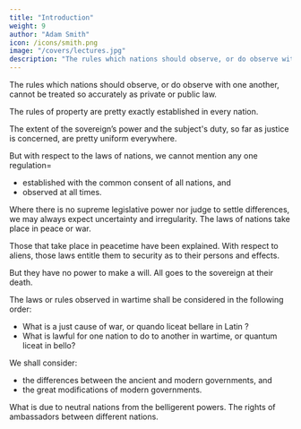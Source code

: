 ```yaml
---
title: "Introduction"
weight: 9
author: "Adam Smith"
icon: /icons/smith.png
image: "/covers/lectures.jpg"
description: "The rules which nations should observe, or do observe with one another, cannot be treated so accurately as private or public law"
---
```



The rules which nations should observe, or do observe with one another, cannot be treated so accurately as private or public law.

The rules of property are pretty exactly established in every nation.

The extent of the sovereign’s power and the subject's duty, so far as justice is concerned, are pretty uniform everywhere.

But with respect to the laws of nations, we cannot mention any one regulation= 
- established with the common consent of all nations, and
- observed at all times.

Where there is no supreme legislative power nor judge to settle differences, we may always expect uncertainty and irregularity. The laws of nations take place in peace or war.

Those that take place in peacetime have been explained.
With respect to aliens, those laws entitle them to security as to their persons and effects.

But they have no power to make a will.
All goes to the sovereign at their death.

The laws or rules observed in wartime shall be considered in the following order:
- What is a just cause of war, or quando liceat bellare in Latin ?
- What is lawful for one nation to do to another in wartime, or quantum liceat in bello?

We shall consider: 
- the differences between the ancient and modern governments, and
- the great modifications of modern governments.

What is due to neutral nations from the belligerent powers. The rights of ambassadors between different nations.
